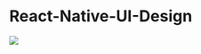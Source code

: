 # React-Native-UI-Design

<img src="https://user-images.githubusercontent.com/37639025/137824299-7ee5d481-6a71-4758-b766-181014b2ec22.png"/>
